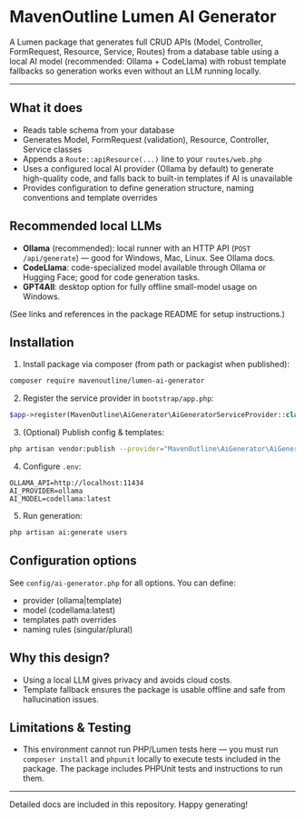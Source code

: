 # MavenOutline Lumen AI Generator

A Lumen package that generates full CRUD APIs (Model, Controller, FormRequest, Resource, Service, Routes) from a database table using a local AI model (recommended: Ollama + CodeLlama) with robust template fallbacks so generation works even without an LLM running locally.

---

## What it does
- Reads table schema from your database
- Generates Model, FormRequest (validation), Resource, Controller, Service classes
- Appends a `Route::apiResource(...)` line to your `routes/web.php`
- Uses a configured local AI provider (Ollama by default) to generate high-quality code, and falls back to built-in templates if AI is unavailable
- Provides configuration to define generation structure, naming conventions and template overrides

## Recommended local LLMs
- **Ollama** (recommended): local runner with an HTTP API (`POST /api/generate`) — good for Windows, Mac, Linux. See Ollama docs.  
- **CodeLlama**: code-specialized model available through Ollama or Hugging Face; good for code generation tasks.  
- **GPT4All**: desktop option for fully offline small-model usage on Windows.

(See links and references in the package README for setup instructions.)

## Installation

1. Install package via composer (from path or packagist when published):
```bash
composer require mavenoutline/lumen-ai-generator
```

2. Register the service provider in `bootstrap/app.php`:
```php
$app->register(MavenOutline\AiGenerator\AiGeneratorServiceProvider::class);
```

3. (Optional) Publish config & templates:
```bash
php artisan vendor:publish --provider="MavenOutline\AiGenerator\AiGeneratorServiceProvider"
```

4. Configure `.env`:
```
OLLAMA_API=http://localhost:11434
AI_PROVIDER=ollama
AI_MODEL=codellama:latest
```

5. Run generation:
```bash
php artisan ai:generate users
```

## Configuration options

See `config/ai-generator.php` for all options. You can define:
- provider (ollama|template)
- model (codellama:latest)
- templates path overrides
- naming rules (singular/plural)

## Why this design?
- Using a local LLM gives privacy and avoids cloud costs.
- Template fallback ensures the package is usable offline and safe from hallucination issues.

## Limitations & Testing
- This environment cannot run PHP/Lumen tests here — you must run `composer install` and `phpunit` locally to execute tests included in the package. The package includes PHPUnit tests and instructions to run them.

---

Detailed docs are included in this repository. Happy generating!

